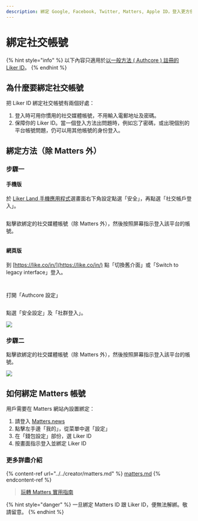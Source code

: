 ```yaml
---
description: 綁定 Google, Facebook, Twitter, Matters, Apple ID，登入更方便，帳號更安全
---
```


# 綁定社交帳號

{% hint style="info" %}
以下內容只適用於[以一般方法 ( Authcore ) 註冊的 Liker ID](./)。
{% endhint %}

## 為什麼要綁定社交帳號

把 Liker ID 綁定社交帳號有兩個好處：

1. 登入時可用你慣用的社交媒體帳號，不用輸入電郵地址及密碼。
2. 保障你的 Liker ID。當一個登入方法出問題時，例如忘了密碼，或出現個別的平台帳號問題，仍可以用其他帳號的身份登入。

## 綁定方法（除 Matters 外）

### 步驟一

#### 手機版

於 [Liker Land 手機應用程式](../../liker-land/download.md)選畫面右下角設定點選「安全」，再點選「社交帳戶登入」。

<figure><img src="../../../.gitbook/assets/social-media-logins-mobile.png" alt=""><figcaption></figcaption></figure>

點擊欲綁定的社交媒體帳號（除 Matters 外），然後按照屏幕指示登入該平台的帳號。

<figure><img src="../../../.gitbook/assets/social-media-logins-mobile-settings.png" alt=""><figcaption></figcaption></figure>

#### 網頁版

到 [https://like.co/in/](https://like.co/in/) 點「切換舊介面」或「Switch to legacy interface」登入。

<figure><img src="../../../.gitbook/assets/resetpassword-0.png" alt=""><figcaption></figcaption></figure>

<figure><img src="../../../.gitbook/assets/legacy login.png" alt=""><figcaption></figcaption></figure>

打開「Authcore 設定」

<figure><img src="../../../.gitbook/assets/Authcore settings.png" alt=""><figcaption></figcaption></figure>

點選「安全設定」及「社群登入」。

![](../../../.gitbook/assets/social-media-logins-1.png)

### 步驟二

點擊欲綁定的社交媒體帳號（除 Matters 外），然後按照屏幕指示登入該平台的帳號。

![](<../../../.gitbook/assets/image (15) (2).png>)

## 如何綁定 Matters 帳號 <a href="#matters" id="matters"></a>

用戶需要在 Matters 網站內設置綁定：

1. 請登入 [Matters.news](https://matters.news)
2. 點擊左手邊「我的」，從菜單中選「設定」
3. 在「錢包設定」部份，選 Liker ID
4. 按畫面指示登入並綁定 Liker ID

### 更多詳盡介紹

{% content-ref url="../../creator/matters.md" %}
[matters.md](../../creator/matters.md)
{% endcontent-ref %}

> [玩轉 Matters 實用指南](https://matters.news/guide)

{% hint style="danger" %}
一旦綁定 Matters ID 跟 Liker ID，便無法解綁。敬請留意。
{% endhint %}
